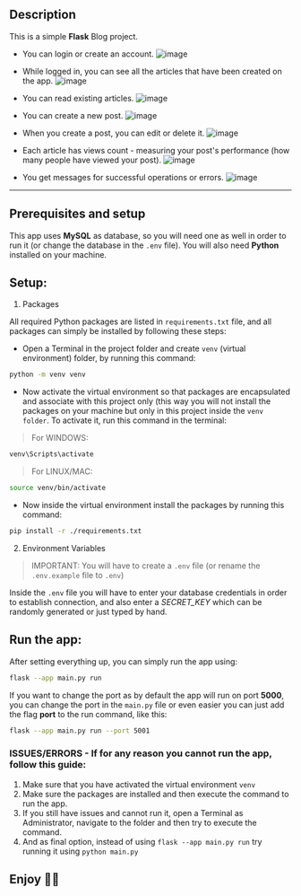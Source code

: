 ## Description
This is a simple **Flask** Blog project.
- You can login or create an account.
  ![image](https://github.com/user-attachments/assets/3b174625-f888-4f3e-9d1f-4d2e8c32b5a6)

- While logged in, you can see all the articles that have been created on the app.
  ![image](https://github.com/user-attachments/assets/7f0804de-fb24-4f42-940f-7035a6ffcb94)

- You can read existing articles.
  ![image](https://github.com/user-attachments/assets/4b757c97-984c-499b-82e3-d6dd17aca248)

- You can create a new post.
  ![image](https://github.com/user-attachments/assets/2c014e5c-a7c8-4e1c-b639-3d25188b0456)

- When you create a post, you can edit or delete it.
  ![image](https://github.com/user-attachments/assets/cec99628-a288-497e-a076-8d5c326b3c8c)

- Each article has views count - measuring your post's performance (how many people have viewed your post).
![image](https://github.com/user-attachments/assets/e7d0903a-b247-48ca-8ad8-7e4ed0c12bd5)

- You get messages for successful operations or errors.
  ![image](https://github.com/user-attachments/assets/c2d68731-5e40-4670-9bd9-c465fb98f554)

---

## Prerequisites and setup
This app uses **MySQL** as database, so you will need one as well in order to run it (or change the database in the `.env` file).
You will also need **Python** installed on your machine.


## Setup:
1. Packages

All required Python packages are listed in `requirements.txt` file, and all packages can simply be installed by following these steps:
- Open a Terminal in the project folder and create `venv` (virtual environment) folder, by running this command:
```bash
python -m venv venv
```
- Now activate the virtual environment so that packages are encapsulated and associate with this project only (this way you will not install the packages on your machine but only in this project inside the `venv folder`. To activate it, run this command in the terminal:

> For WINDOWS:
```bash
venv\Scripts\activate
```

> For LINUX/MAC:
```bash
source venv/bin/activate
```

- Now inside the virtual environment install the packages by running this command:
```bash
pip install -r ./requirements.txt
```

2. Environment Variables

> IMPORTANT: You will have to create a `.env` file (or rename the `.env.example` file to `.env`)

Inside the `.env` file you will have to enter your database credentials in order to establish connection, and also enter a *SECRET_KEY* which can be randomly generated or just typed by hand.

## Run the app:
After setting everything up, you can simply run the app using:
```bash
flask --app main.py run
```

If you want to change the port as by default the app will run on port **5000**, you can change the port in the `main.py` file or even easier you can just add the flag **port** to the run command, like this:
```bash
flask --app main.py run --port 5001
```  

### ISSUES/ERRORS - If for any reason you cannot run the app, follow this guide:
1. Make sure that you have activated the virtual environment `venv`
2.  Make sure the packages are installed and then execute the command to run the app.
3. If you still have issues and cannot run it, open a Terminal as Administrator, navigate to the folder and then try to execute the command.
4. And as final option, instead of using `flask --app main.py run` try running it using `python main.py`

## Enjoy 🎉🚀
